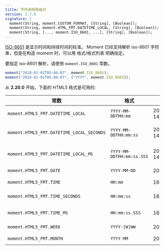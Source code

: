 ```yaml
---
title: 字符串特殊格式
version: 2.7.0
signature: |
  moment(String, moment.CUSTOM_FORMAT, [String], [Boolean]);
  moment(String, moment.HTML_FMT.DATETIME_LOCAL, [String], [Boolean]); // from 2.20.0
  moment(String, [..., moment.ISO_8601, ...], [String], [Boolean]);
---
```


[ISO-8601](https://en.wikipedia.org/wiki/ISO_8601) 是显示时间和持续时间的标准。 Moment 已经支持解析 iso-8601 字符串，但是在构造 moment 时，可以用 格式/格式列表 明确指定。

要指定 iso-8601 解析，请使用 `moment.ISO_8601` 常数。

```javascript
moment("2010-01-01T05:06:07", moment.ISO_8601);
moment("2010-01-01T05:06:07", ["YYYY", moment.ISO_8601]);
```

从 **2.20.0** 开始，下面的 HTML5 格式是可用的:

| 常数                 | 格式                    | 示例                 | 输入框类型     |
| -------------      | -------------             | -------------           | -------------  |
| `moment.HTML5_FMT.DATETIME_LOCAL`           | `YYYY-MM-DDTHH:mm`        | 2017-12-14T16:34        |`<input type="datetime-local" />` |
| `moment.HTML5_FMT.DATETIME_LOCAL_SECONDS`   | `YYYY-MM-DDTHH:mm:ss`     | 2017-12-14T16:34:10     |`<input type="datetime-local" step="1" />` |
| `moment.HTML5_FMT.DATETIME_LOCAL_MS`        | `YYYY-MM-DDTHH:mm:ss.SSS` | 2017-12-14T16:34:10.234 |`<input type="datetime-local" step="0.001" />` |
| `moment.HTML5_FMT.DATE`                     | `YYYY-MM-DD`              | 2017-12-14              |`<input type="date" />` |
| `moment.HTML5_FMT.TIME`                     | `HH:mm`                   | 16:34                   |`<input type="time" />` |
| `moment.HTML5_FMT.TIME_SECONDS`             | `HH:mm:ss`                | 16:34:10                |`<input type="time" step="1" />` |
| `moment.HTML5_FMT.TIME_MS`                  | `HH:mm:ss.SSS`            | 16:34:10.234            |`<input type="time" step="0.001" />` |
| `moment.HTML5_FMT.WEEK`                     | `YYYY-[W]WW`              | 2017-W50                |`<input type="week" />` |
| `moment.HTML5_FMT.MONTH`                    | `YYYY-MM`                 | 2017-12                 |`<input type="month" />` |
